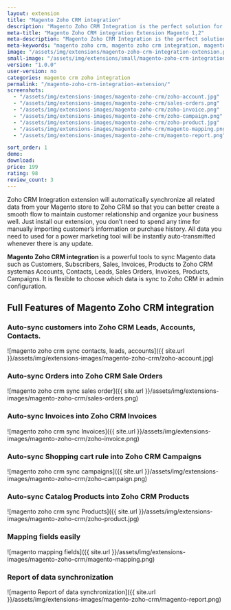 ```yaml
---
layout: extension
title: "Magento Zoho CRM integration"
description: "Magento Zoho CRM Integration is the perfect solution for synchronizing and transmitting all data from Magento store to Zoho CRM system"
meta-title: "Magento Zoho CRM integration Extension Magento 1,2"
meta-description: "Magento Zoho CRM Integration is the perfect solution for synchronizing and transmitting all data from Magento store to Zoho CRM system"
meta-keywords: "magento zoho crm, magento zoho crm integration, magento 2 zoho crm, magento 2 zoho crm integration"
image: "/assets/img/extensions/magento-zoho-crm-integration-extension.png"
small-image: "/assets/img/extensions/small/magento-zoho-crm-integration-extension.png"
version: "1.0.0"
user-version: no
categories: magento crm zoho integration
permalink: "/magento-zoho-crm-integration-extension/"
screenshots:
  - "/assets/img/extensions-images/magento-zoho-crm/zoho-account.jpg"
  - "/assets/img/extensions-images/magento-zoho-crm/sales-orders.png"
  - "/assets/img/extensions-images/magento-zoho-crm/zoho-invoice.png"
  - "/assets/img/extensions-images/magento-zoho-crm/zoho-campaign.png"
  - "/assets/img/extensions-images/magento-zoho-crm/zoho-product.jpg"
  - "/assets/img/extensions-images/magento-zoho-crm/magento-mapping.png"
  - "/assets/img/extensions-images/magento-zoho-crm/magento-report.png"

sort_order: 1
demo: 
download: 
price: 199
rating: 98
review_count: 3
---
```



Zoho CRM Integration extension will automatically synchronize all related data from your Magento store to Zoho CRM so that you can better create a smooth flow to maintain customer relationship and organize your business well. Just install our extension, you don’t need to spend any time for manually importing customer’s information or purchase history. All data you need to used for a power marketing tool will be instantly auto-transmitted whenever there is any update.

**Magento Zoho CRM integration** is a powerful tools to sync Magento data such as Customers, Subscribers, Sales, Invoices, Products to Zoho CRM systemas Accounts, Contacts, Leads, Sales Orders, Invoices, Products, Campaigns. It is flexible to choose which data is sync to Zoho CRM in admin configuration.


## Full Features of Magento Zoho CRM integration


### Auto-sync customers into Zoho CRM Leads, Accounts, Contacts.

![magento zoho crm sync contacts, leads, accounts]({{ site.url }}/assets/img/extensions-images/magento-zoho-crm/zoho-account.jpg)

### Auto-sync Orders into Zoho CRM Sale Orders

![magento zoho crm sync sales order]({{ site.url }}/assets/img/extensions-images/magento-zoho-crm/sales-orders.png)


### Auto-sync Invoices into Zoho CRM Invoices

![magento zoho crm sync Invoices]({{ site.url }}/assets/img/extensions-images/magento-zoho-crm/zoho-invoice.png)


### Auto-sync Shopping cart rule into Zoho CRM Campaigns

![magento zoho crm sync campaigns]({{ site.url }}/assets/img/extensions-images/magento-zoho-crm/zoho-campaign.png)


### Auto-sync Catalog Products into Zoho CRM Products

![magento zoho crm sync Products]({{ site.url }}/assets/img/extensions-images/magento-zoho-crm/zoho-product.jpg)


### Mapping fields easily

![magento mapping fields]({{ site.url }}/assets/img/extensions-images/magento-zoho-crm/magento-mapping.png)


### Report of data synchronization

![magento Report of data synchronization]({{ site.url }}/assets/img/extensions-images/magento-zoho-crm/magento-report.png)
